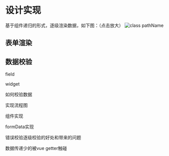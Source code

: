 # 设计实现
基于组件递归的形式，逐级渲染数据，如下图：（点击放大）
![class pathName](/Vjsf.jpg)


## 表单渲染


## 数据校验



field

widget

如何校验数据

实现流程图

组件实现

formData实现

错误校验逐级校验的好处和带来的问题

数据传递少的被vue getter触碰

